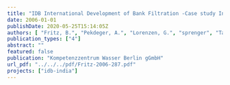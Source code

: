 ```yaml
---
title: "IDB International Development of Bank Filtration -Case study India"
date: 2006-01-01
publishDate: 2020-05-25T15:14:05Z
authors: [ "Fritz, B.", "Pekdeger, A.", "Lorenzen, G.", "sprenger", "Taute, T." ]
publication_types: ["4"]
abstract: ""
featured: false
publication: "Kompetenzzentrum Wasser Berlin gGmbH"
url_pdf: "../../../pdf/Fritz-2006-287.pdf"
projects: ["idb-india"]
---
```


